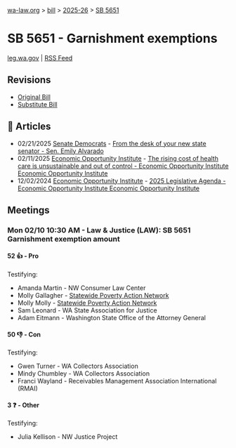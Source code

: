 [wa-law.org](/) > [bill](/bill/) > [2025-26](/bill/2025-26/) > [SB 5651](/bill/2025-26/sb/5651/)

# SB 5651 - Garnishment exemptions
[leg.wa.gov](https://app.leg.wa.gov/billsummary?BillNumber=5651&Year=2025&Initiative=false) | [RSS Feed](./rss.xml)

## Revisions
* [Original Bill](1/)
* [Substitute Bill](S/)

## 📰 Articles
* 02/21/2025 [Senate Democrats](/org/senate_democrats/) - [From the desk of your new state senator - Sen. Emily Alvarado](https://senatedemocrats.wa.gov/alvarado/2025/02/21/from-the-desk-of-your-new-state-senator-2/#:~:text=5651)
* 02/11/2025 [Economic Opportunity Institute](/org/economic_opportunity_institute/) - [The rising cost of health care is unsustainable and out of control - Economic Opportunity Institute Economic Opportunity Institute](https://www.opportunityinstitute.org/blog/post/health-care-costs-unsustainable-out-of-control/#:~:text=Senate%20Bill%205651)
* 12/02/2024 [Economic Opportunity Institute](/org/economic_opportunity_institute/) - [2025 Legislative Agenda - Economic Opportunity Institute Economic Opportunity Institute](https://www.opportunityinstitute.org/2025-legislative-agenda/#:~:text=Senate%20Bill%205651)

## Meetings
### Mon 02/10 10:30 AM - Law & Justice (LAW): SB 5651 Garnishment exemption amount
#### 52 👍 - Pro
Testifying:
* Amanda Martin - NW Consumer Law Center
* Molly Gallagher - [Statewide Poverty Action Network](/org/statewide_poverty_action_network/)
* Molly Molly - [Statewide Poverty Action Network](/org/statewide_poverty_action_network/)
* Sam Leonard - WA State Association for Justice
* Adam Eitmann - Washington State Office of the Attorney General

#### 50 👎 - Con
Testifying:
* Gwen Turner - WA Collectors Association
* Mindy Chumbley - WA Collectors Association
* Franci Wayland - Receivables Management Association International (RMAI)

#### 3 ❓ - Other
Testifying:
* Julia Kellison - NW Justice Project
